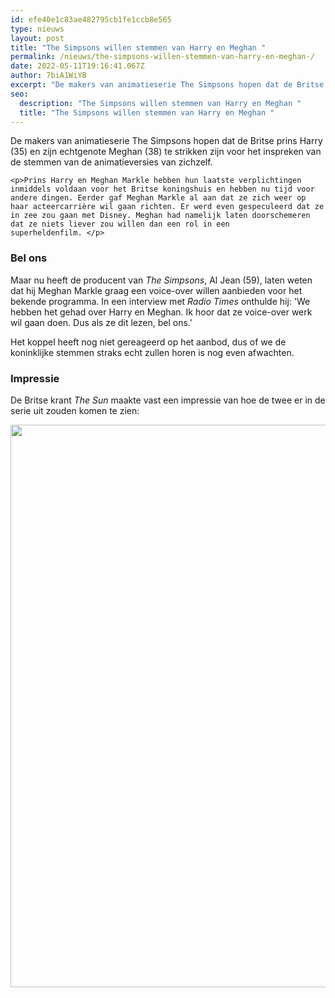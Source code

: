 ```yaml
---
id: efe40e1c83ae482795cb1fe1ccb8e565
type: nieuws
layout: post
title: "The Simpsons willen stemmen van Harry en Meghan "
permalink: /nieuws/the-simpsons-willen-stemmen-van-harry-en-meghan-/
date: 2022-05-11T19:16:41.067Z
author: 7biA1WiYB
excerpt: "De makers van animatieserie The Simpsons hopen dat de Britse prins Harry (35) en zijn echtgenote Meghan (38) te strikken zijn voor het inspreken van de stemmen van de animatieversies van zichzelf.  "
seo:
  description: "The Simpsons willen stemmen van Harry en Meghan "
  title: "The Simpsons willen stemmen van Harry en Meghan "
---
```

De makers van animatieserie The Simpsons hopen dat de Britse prins Harry (35) en zijn echtgenote Meghan (38) te strikken zijn voor het inspreken van de stemmen van de animatieversies van zichzelf.  

    <p>Prins Harry en Meghan Markle hebben hun laatste verplichtingen inmiddels voldaan voor het Britse koningshuis en hebben nu tijd voor andere dingen. Eerder gaf Meghan Markle al aan dat ze zich weer op haar acteercarrière wil gaan richten. Er werd even gespeculeerd dat ze in zee zou gaan met Disney. Meghan had namelijk laten doorschemeren dat ze niets liever zou willen dan een rol in een superheldenfilm. </p>
<h3>Bel ons</h3>
<p>Maar nu heeft de producent van <em>The Simpsons</em>, Al Jean (59), laten weten dat hij Meghan Markle graag een voice-over willen aanbieden voor het bekende programma. In een interview met <em>Radio Times</em> onthulde hij: 'We hebben het gehad over Harry en Meghan. Ik hoor dat ze voice-over werk wil gaan doen. Dus als ze dit lezen, bel ons.' </p>
<p>Het koppel heeft nog niet gereageerd op het aanbod, dus of we de koninklijke stemmen straks echt zullen horen is nog even afwachten.</p>
<h3>Impressie</h3>
<p>De Britse krant<em> The Sun</em> maakte vast een impressie van hoe de twee er in de serie uit zouden komen te zien:<br><div class="media media-element-container media-default"><div id="file-540053" class="file file-image file-image-jpeg">

        
  
  <div class="content">
    <img height="900" width="1600" class="media-element file-default" data-delta="1" src="https://7dagen.netlify.app/sites/default/files/1_86.jpg" alt="">  </div>

  
</div>
</div>  
